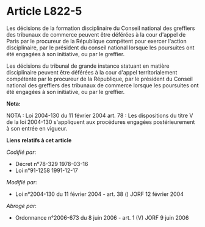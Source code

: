 # Article L822-5

Les décisions de la formation disciplinaire du Conseil national des greffiers des tribunaux de commerce peuvent être déférées
à la cour d'appel de Paris par le procureur de la République compétent pour exercer l'action disciplinaire, par le président
du conseil national lorsque les poursuites ont été engagées à son initiative, ou par le greffier.

Les décisions du tribunal de grande instance statuant en matière disciplinaire peuvent être déférées à la cour d'appel
territorialement compétente par le procureur de la République, par le président du Conseil national des greffiers des
tribunaux de commerce lorsque les poursuites ont été engagées à son initiative, ou par le greffier.

**Nota:**

NOTA : Loi 2004-130 du 11 février 2004 art. 78 : Les dispositions du titre V de la loi 2004-130 s'appliquent aux procédures
engagées postérieurement à son entrée en vigueur.

**Liens relatifs à cet article**

_Codifié par_:

  - Décret n°78-329 1978-03-16
  - Loi n°91-1258 1991-12-17

_Modifié par_:

  - Loi n°2004-130 du 11 février 2004 - art. 38 () JORF 12 février 2004

_Abrogé par_:

  - Ordonnance n°2006-673 du 8 juin 2006 - art. 1 (V) JORF 9 juin 2006
